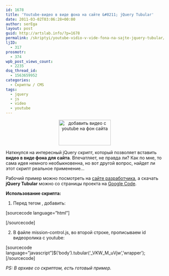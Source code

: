 ```yaml
---
id: 1678
title: 'Youtube-видео в виде фона на сайте &#8211; jQuery Tubular'
date: 2011-03-02T03:06:28+00:00
author: serEga
layout: post
guid: http://artslab.info/?p=1678
permalink: /skriptyi/youtube-vidio-v-vide-fona-na-sajte-jquery-tubular/
ljID:
  - 317
prosmotr:
  - 374
wpb_post_views_count:
  - 2235
dsq_thread_id:
  - 1563659952
categories:
  - Скрипты / CMS
tags:
  - jquery
  - js
  - video
  - youtube
---
```

<center>
  <a href="http://artslab.info/wp-content/uploads/tubular.png"><img src="http://artslab.info/wp-content/uploads/tubular.png" alt="добавить видео с youtube на фон сайта" title="tubular" width="166" height="81" class="alignnone size-full wp-image-1679" /></a>
</center>

Наткнулся на интересный jQuery скрипт, который позволяет вставить **видео в виде фона для сайта**. Впечатляет, не правда ли? Как по мне, то сама идея немного необыкновенна, но вот другой вопрос, найдет ли этот скрипт реальное применение&#8230;

Рабочий пример можно посмотреть на [сайте разработчика](http://www.seanmccambridge.com/tubular/), а скачать **jQuery Tubular** можно со страницы проекта на [Google Code](http://code.google.com/p/jquery-tubular/).

**Использование скрипта:**
  
1. Перед тегом </head>, добавить:
  
[sourcecode language=&#8221;html&#8221;]
  

  

   
[/sourcecode]
  
2. В файле mission-control.js, во второй строке, прописываем id видеоролика с youtube:
  
[sourcecode language=&#8221;javascript&#8221;]$(&#8216;body&#8217;).tubular(&#8216;\_VKW\_M_uVjw&#8217;,&#8217;wrapper&#8217;);[/sourcecode]
  
_PS: В архиве со скриптом, есть готовый пример._